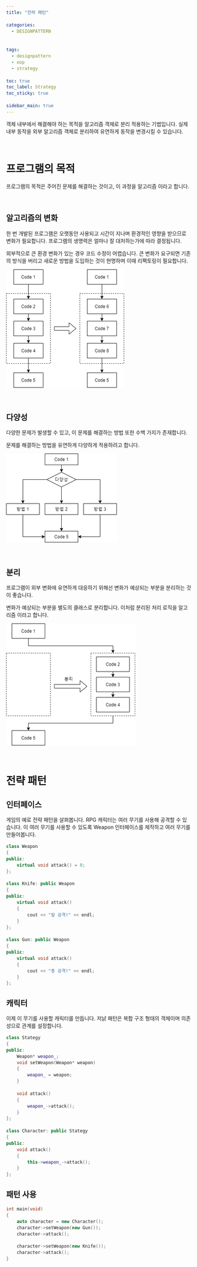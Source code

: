 ```yaml
---
title: "전략 패턴"

categories:
  - DESIGNPATTERN


tags:
  - designpattern
  - oop
  - strategy

toc: true
toc_label: Strategy
toc_sticky: true

sidebar_main: true
---
```


객체 내부에서 해결해야 하는 목적을 알고리즘 객체로 분리 적용하는 기법입니다. 실제 내부 동작을 외부 알고리즘 객체로 분리하여 유연하게 동작을 변경시킬 수 있습니다.

<br/>

# 프로그램의 목적

프로그램의 목적은 주어진 문제를 해결하는 것이고, 이 과정을 알고리즘 이라고 합니다.

<br/>

## 알고리즘의 변화

한 번 개발된 프로그램은 오랫동안 사용되고 시간이 지나며 환경적인 영향을 받으므로 변화가 필요합니다. 프로그램의 생명력은 얼마나 잘 대처하는가에 따라 결정됩니다.

외부적으로 큰 환경 변화가 있는 경우 코드 수정이 어렵습니다. 큰 변화가 요구되면 기존의 방식을 버리고 새로운 방법을 도입하는 것이 현명하며 이때 리팩토링이 필요합니다.

![str_ref](/assets/images/designpattern/str_ref.png)

<br/>

## 다양성

다양한 문제가 발생할 수 있고, 이 문제를 해결하는 방법 또한 수백 가지가 존재합니다. 

문제를 해결하는 방법을 유연하게 다양하게 적용하려고 합니다.

![str_mul](/assets/images/designpattern/str_mul.png)

<br/>

## 분리

프로그램이 외부 변화에 유연하게 대응하기 위해선 변화가 예상되는 부분을 분리하는 것이 좋습니다.

변화가 예상되는 부분을 별도의 클래스로 분리합니다. 이처럼 분리된 처리 로직을 알고리즘 이라고 합니다.

![str_dev](/assets/images/designpattern/str_dev.png)

<br/>

# 전략 패턴

## 인터페이스

게임의 예로 전략 패턴을 살펴봅니다. RPG 캐릭터는 여러 무기를 사용해 공격할 수 있습니다. 이 여러 무기를 사용할 수 있도록 Weapon 인터페이스를 제작하고 여러 무기를 만들어봅니다.

```cpp
class Weapon
{
public:
    virtual void attack() = 0;
};

class Knife: public Weapon
{
public:
    virtual void attack()
    {
        cout << "칼 공격!" << endl;
    }
};

class Gun: public Weapon
{
public:
    virtual void attack()
    {
        cout << "총 공격!" << endl;
    }
};
```

## 캐릭터

이제 이 무기를 사용할 캐릭터를 만듭니다. 저냙 패턴은 복합 구조 형태의 객체이며 의존성으로 관계를 설정합니다.

```cpp
class Stategy
{
public:
    Weapon* weapon_;
    void setWeapon(Weapon* weapon)
    {
        weapon_ = weapon;
    }

    void attack()
    {
        weapon_->attack();
    }
};

class Character: public Stategy
{
public:
    void attack()
    {
        this->weapon_->attack();
    }
};
```

## 패턴 사용

```cpp
int main(void)
{
    auto character = new Character();
    character->setWeapon(new Gun());
    character->attack();

    character->setWeapon(new Knife());
    character->attack();
}
```

